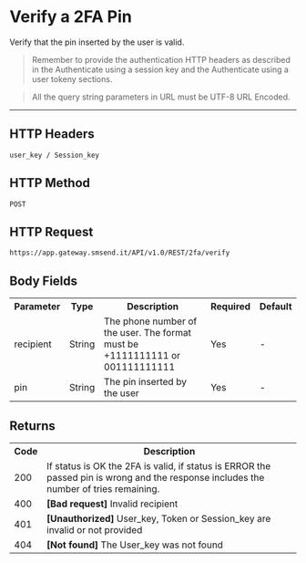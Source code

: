 <h1>Verify a 2FA Pin</h1>
<p>Verify that the pin inserted by the user is valid.</p>
<blockquote>Remember to provide the authentication HTTP headers as described in the Authenticate using a session key and the Authenticate using a user tokeny sections.</blockquote>
<blockquote>All the query string parameters in URL must be UTF-8 URL Encoded.</blockquote>
<hr>
<h2>HTTP Headers</h2>
<pre><code>user_key / Session_key</code></pre>
<h2>HTTP Method</h2>
<pre><code>POST</code></pre>
<h2>HTTP Request</h2>
<pre><code>https://app.gateway.smsend.it/API/v1.0/REST/2fa/verify</code></pre>
<h2>Body Fields</h2>
<table>
						<tbody><tr>
							<th>Parameter</th>
							<th>Type</th>
							<th>Description</th>
							<th>Required</th>
							<th>Default</th>
						</tr>
						<tr>
						<td>recipient</td>
						<td>String</td>
						<td>The phone number of the user. The format must be +1111111111 or 001111111111</td>
						<td>Yes</td>
						<td>-</td>
						</tr>
						<tr>
						<td>pin</td>
						<td>String</td>
						<td>The pin inserted by the user</td>
						<td>Yes</td>
						<td>-</td>
						</tr>					
					</tbody></table>
<h2>Returns</h2>
<table>
								<tbody><tr>
									<th>Code</th>
									<th>Description</th>
								</tr>
								<tr>
<td>200</td>
<td>If status is OK the 2FA is valid, if status is ERROR the passed pin is wrong and the response includes the number of tries remaining.</td>
</tr>
<tr>
<td>400</td>
<td><strong>[Bad request]</strong> Invalid recipient</td>
</tr>
<tr>
<td>401</td>
<td><strong>[Unauthorized]</strong> User_key, Token or Session_key are invalid or not provided</td>
</tr>
<tr>
<td>404</td>
<td><strong>[Not found]</strong> The User_key was not found</td>
</tr>
							</tbody></table>